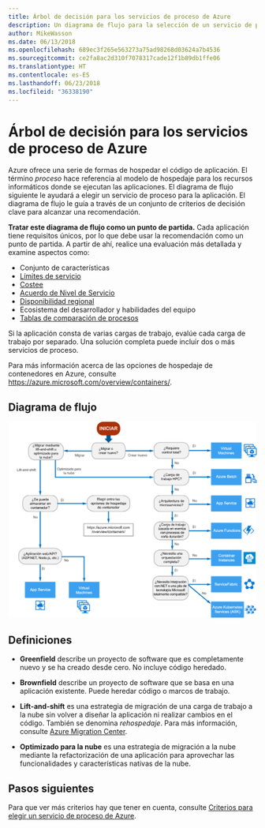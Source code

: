 ```yaml
---
title: Árbol de decisión para los servicios de proceso de Azure
description: Un diagrama de flujo para la selección de un servicio de proceso
author: MikeWasson
ms.date: 06/13/2018
ms.openlocfilehash: 689ec3f265e563273a75ad98268d03624a7b4536
ms.sourcegitcommit: ce2fa8ac2d310f7078317cade12f1b89db1ffe06
ms.translationtype: HT
ms.contentlocale: es-ES
ms.lasthandoff: 06/23/2018
ms.locfileid: "36338190"
---
```

# <a name="decision-tree-for-azure-compute-services"></a>Árbol de decisión para los servicios de proceso de Azure

Azure ofrece una serie de formas de hospedar el código de aplicación. El término *proceso* hace referencia al modelo de hospedaje para los recursos informáticos donde se ejecutan las aplicaciones. El diagrama de flujo siguiente le ayudará a elegir un servicio de proceso para la aplicación. El diagrama de flujo le guía a través de un conjunto de criterios de decisión clave para alcanzar una recomendación. 

**Tratar este diagrama de flujo como un punto de partida.** Cada aplicación tiene requisitos únicos, por lo que debe usar la recomendación como un punto de partida. A partir de ahí, realice una evaluación más detallada y examine aspectos como:
 
- Conjunto de características
- [Límites de servicio](/azure/azure-subscription-service-limits)
- [Costee](https://azure.microsoft.com/pricing/)
- [Acuerdo de Nivel de Servicio](https://azure.microsoft.com/support/legal/sla/)
- [Disponibilidad regional](https://azure.microsoft.com/global-infrastructure/services/)
- Ecosistema del desarrollador y habilidades del equipo
- [Tablas de comparación de procesos](./compute-comparison.md)

Si la aplicación consta de varias cargas de trabajo, evalúe cada carga de trabajo por separado. Una solución completa puede incluir dos o más servicios de proceso.

Para más información acerca de las opciones de hospedaje de contenedores en Azure, consulte https://azure.microsoft.com/overview/containers/.

## <a name="flowchart"></a>Diagrama de flujo

![](../images/compute-decision-tree.svg)

## <a name="definitions"></a>Definiciones

- **Greenfield** describe un proyecto de software que es completamente nuevo y se ha creado desde cero. No incluye código heredado. 

- **Brownfield** describe un proyecto de software que se basa en una aplicación existente. Puede heredar código o marcos de trabajo.

- **Lift-and-shift** es una estrategia de migración de una carga de trabajo a la nube sin volver a diseñar la aplicación ni realizar cambios en el código. También se denomina *rehospedaje*. Para más información, consulte [Azure Migration Center](https://azure.microsoft.com/migration/).

- **Optimizado para la nube** es una estrategia de migración a la nube mediante la refactorización de una aplicación para aprovechar las funcionalidades y características nativas de la nube.

## <a name="next-steps"></a>Pasos siguientes

Para que ver más criterios hay que tener en cuenta, consulte [Criterios para elegir un servicio de proceso de Azure](./compute-comparison.md).
